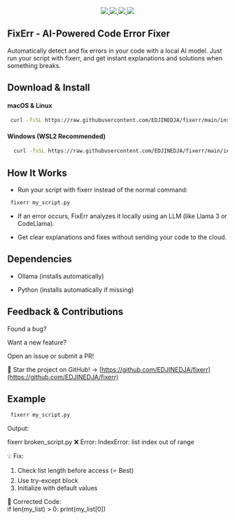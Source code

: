 <p align="center">
    <a href="https://github.com/EDJINEDJA//fixerr/blob/main/LICENSE" alt="Licence">
        <img src="https://img.shields.io/badge/license-MIT-yellow.svg" />
    </a>
    <a href="https://github.com/EDJINEDJA//fixerr/commits/main" alt="Commits">
        <img src="https://img.shields.io/github/last-commit/EDJINEDJA/fixerr/main" />
    </a>
    <a href="https://github.com/EDJINEDJA/fixerr" alt="Activity">
        <img src="https://img.shields.io/badge/contributions-welcome-orange.svg" />
    </a>
    <a href="https://edjinedja.github.io/blog/" alt="Web Status">
        <img src="https://img.shields.io/website?down_color=red&down_message=down&up_color=success&up_message=up&url=http%3A%2F%2Fmatthaythornthwaite.pythonanywhere.com%2F" />
    </a>
</p>


## FixErr - AI-Powered Code Error Fixer

Automatically detect and fix errors in your code with a local AI model. Just run your script with fixerr, and get instant explanations and solutions when something breaks.

## Download & Install

#### macOS & Linux

```bash
 curl -fsSL https://raw.githubusercontent.com/EDJINEDJA/fixerr/main/install.sh | sh
```
#### Windows (WSL2 Recommended)

```bash
  curl -fsSL https://raw.githubusercontent.com/EDJINEDJA/fixerr/main/install.sh | sh
```

## How It Works

- Run your script with fixerr instead of the normal command:

```bash
 fixerr my_script.py
```

- If an error occurs, FixErr analyzes it locally using an LLM (like Llama 3 or CodeLlama).

- Get clear explanations and fixes without sending your code to the cloud.

## Dependencies

- Ollama (installs automatically)

- Python (installs automatically if missing)

## Feedback & Contributions

Found a bug?

Want a new feature?
 
Open an issue or submit a PR!

🌟 Star the project on GitHub! → [https://github.com/EDJINEDJA/fixerr](https://github.com/EDJINEDJA/fixerr)

## Example

```bash
 fixerr my_script.py
```
Output:

fixerr broken_script.py
❌ Error: IndexError: list index out of range  

💡 Fix:  
1. Check list length before access (⭐ Best)  
2. Use try-except block  
3. Initialize with default values  

🔧 Corrected Code:  
if len(my_list) > 0:
    print(my_list[0])